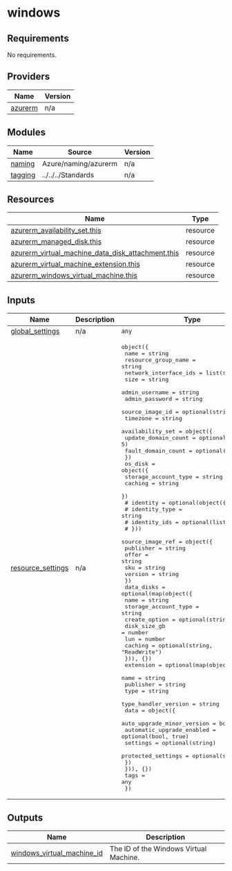 # windows

<!-- BEGINNING OF PRE-COMMIT-TERRAFORM DOCS HOOK -->
## Requirements

No requirements.

## Providers

| Name | Version |
|------|---------|
| <a name="provider_azurerm"></a> [azurerm](#provider\_azurerm) | n/a |

## Modules

| Name | Source | Version |
|------|--------|---------|
| <a name="module_naming"></a> [naming](#module\_naming) | Azure/naming/azurerm | n/a |
| <a name="module_tagging"></a> [tagging](#module\_tagging) | ../../../Standards | n/a |

## Resources

| Name | Type |
|------|------|
| [azurerm_availability_set.this](https://registry.terraform.io/providers/hashicorp/azurerm/latest/docs/resources/availability_set) | resource |
| [azurerm_managed_disk.this](https://registry.terraform.io/providers/hashicorp/azurerm/latest/docs/resources/managed_disk) | resource |
| [azurerm_virtual_machine_data_disk_attachment.this](https://registry.terraform.io/providers/hashicorp/azurerm/latest/docs/resources/virtual_machine_data_disk_attachment) | resource |
| [azurerm_virtual_machine_extension.this](https://registry.terraform.io/providers/hashicorp/azurerm/latest/docs/resources/virtual_machine_extension) | resource |
| [azurerm_windows_virtual_machine.this](https://registry.terraform.io/providers/hashicorp/azurerm/latest/docs/resources/windows_virtual_machine) | resource |

## Inputs

| Name | Description | Type | Default | Required |
|------|-------------|------|---------|:--------:|
| <a name="input_global_settings"></a> [global\_settings](#input\_global\_settings) | n/a | `any` | n/a | yes |
| <a name="input_resource_settings"></a> [resource\_settings](#input\_resource\_settings) | n/a | <pre>object({<br/>    name                  = string<br/>    resource_group_name   = string<br/>    network_interface_ids = list(string)<br/>    size                  = string<br/>    admin_username        = string<br/>    admin_password        = string<br/>    source_image_id       = optional(string)<br/>    timezone              = string<br/>    availability_set = object({<br/>      update_domain_count = optional(number, 5)<br/>      fault_domain_count  = optional(number, 3)<br/>    })<br/>    os_disk = object({<br/>      storage_account_type = string<br/>      caching              = string<br/>    })<br/>    # identity = optional(object({<br/>    #   identity_type = string<br/>    #   identity_ids  = optional(list(string))<br/>    # }))<br/>    source_image_ref = object({<br/>      publisher = string<br/>      offer     = string<br/>      sku       = string<br/>      version   = string<br/>    })<br/>    data_disks = optional(map(object({<br/>      name                 = string<br/>      storage_account_type = string<br/>      create_option        = optional(string, "Empty")<br/>      disk_size_gb         = number<br/>      lun                  = number<br/>      caching              = optional(string, "ReadWrite")<br/>    })), {})<br/>    extension = optional(map(object({<br/>      name                 = string<br/>      publisher            = string<br/>      type                 = string<br/>      type_handler_version = string<br/>      data = object({<br/>        auto_upgrade_minor_version = bool<br/>        automatic_upgrade_enabled  = optional(bool, true)<br/>        settings                   = optional(string)<br/>        protected_settings         = optional(string)<br/>      })<br/>    })), {})<br/>    tags = any<br/>  })</pre> | n/a | yes |

## Outputs

| Name | Description |
|------|-------------|
| <a name="output_windows_virtual_machine_id"></a> [windows\_virtual\_machine\_id](#output\_windows\_virtual\_machine\_id) | The ID of the Windows Virtual Machine. |
<!-- END OF PRE-COMMIT-TERRAFORM DOCS HOOK -->
